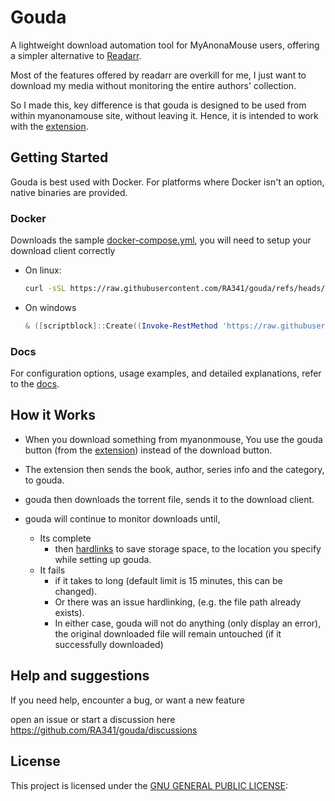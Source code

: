 # Gouda

A lightweight download automation tool for MyAnonaMouse users, offering a simpler alternative
to [Readarr](https://github.com/Readarr/Readarr).

Most of the features offered by readarr are overkill for me, I just want to download my media without monitoring the
entire authors' collection.

So I made this, key difference is that gouda is designed to be used from within myanonamouse site, without leaving it.
Hence, it is intended to work with the [extension](parmesan).

## Getting Started

Gouda is best used with Docker. For platforms where Docker isn't an option, native binaries are provided.

### Docker

Downloads the sample [docker-compose.yml](install/docker-compose.yml), you will need to setup your download client correctly

* On linux:
    ```bash
    curl -sSL https://raw.githubusercontent.com/RA341/gouda/refs/heads/release/install/install.sh | bash -s -- docker
    ```

* On windows
    ```powershell
    & ([scriptblock]::Create((Invoke-RestMethod 'https://raw.githubusercontent.com/RA341/gouda/refs/heads/main/install/install.ps1'))) 'docker'
    ```

### Docs
For configuration options, usage examples, and detailed explanations, refer to the [docs](https://gouda.dumbapps.org).

## How it Works

* When you download something from myanonmouse, You use the gouda button (from the [extension](parmesan)) instead of the
  download button.

* The extension then sends the book, author, series info and the category, to gouda.

* gouda then downloads the torrent file, sends it to the download client.

* gouda will continue to monitor downloads until,
    * Its complete
        * then [hardlinks](#storage-setup-guide) to save storage space, to the location you specify while setting up
          gouda.
    * It fails
        * if it takes to long (default limit is 15 minutes, this can be changed).
        * Or there was an issue hardlinking, (e.g. the file path already exists).
        * In either case, gouda will not do anything (only display an error), the original downloaded file will remain
          untouched (if it successfully downloaded)

## Help and suggestions

If you need help, encounter a bug, or want a new feature

open an issue or start a discussion here https://github.com/RA341/gouda/discussions

## License

This project is licensed under the [GNU GENERAL PUBLIC LICENSE](LICENSE):
